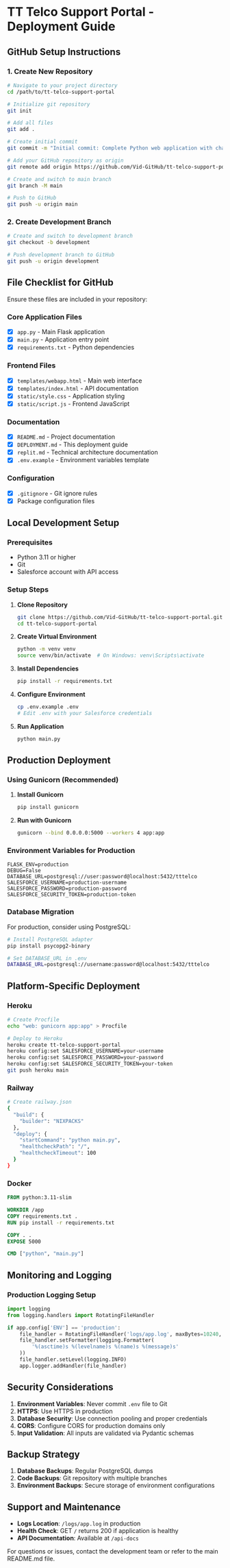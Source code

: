 # TT Telco Support Portal - Deployment Guide

## GitHub Setup Instructions

### 1. Create New Repository

```bash
# Navigate to your project directory
cd /path/to/tt-telco-support-portal

# Initialize git repository
git init

# Add all files
git add .

# Create initial commit
git commit -m "Initial commit: Complete Python web application with chatbot interface"

# Add your GitHub repository as origin
git remote add origin https://github.com/Vid-GitHub/tt-telco-support-portal.git

# Create and switch to main branch
git branch -M main

# Push to GitHub
git push -u origin main
```

### 2. Create Development Branch

```bash
# Create and switch to development branch
git checkout -b development

# Push development branch to GitHub
git push -u origin development
```

## File Checklist for GitHub

Ensure these files are included in your repository:

### Core Application Files
- [x] `app.py` - Main Flask application
- [x] `main.py` - Application entry point
- [x] `requirements.txt` - Python dependencies

### Frontend Files
- [x] `templates/webapp.html` - Main web interface
- [x] `templates/index.html` - API documentation
- [x] `static/style.css` - Application styling
- [x] `static/script.js` - Frontend JavaScript

### Documentation
- [x] `README.md` - Project documentation
- [x] `DEPLOYMENT.md` - This deployment guide
- [x] `replit.md` - Technical architecture documentation
- [x] `.env.example` - Environment variables template

### Configuration
- [x] `.gitignore` - Git ignore rules
- [x] Package configuration files

## Local Development Setup

### Prerequisites
- Python 3.11 or higher
- Git
- Salesforce account with API access

### Setup Steps

1. **Clone Repository**
   ```bash
   git clone https://github.com/Vid-GitHub/tt-telco-support-portal.git
   cd tt-telco-support-portal
   ```

2. **Create Virtual Environment**
   ```bash
   python -m venv venv
   source venv/bin/activate  # On Windows: venv\Scripts\activate
   ```

3. **Install Dependencies**
   ```bash
   pip install -r requirements.txt
   ```

4. **Configure Environment**
   ```bash
   cp .env.example .env
   # Edit .env with your Salesforce credentials
   ```

5. **Run Application**
   ```bash
   python main.py
   ```

## Production Deployment

### Using Gunicorn (Recommended)

1. **Install Gunicorn**
   ```bash
   pip install gunicorn
   ```

2. **Run with Gunicorn**
   ```bash
   gunicorn --bind 0.0.0.0:5000 --workers 4 app:app
   ```

### Environment Variables for Production

```env
FLASK_ENV=production
DEBUG=False
DATABASE_URL=postgresql://user:password@localhost:5432/tttelco
SALESFORCE_USERNAME=production-username
SALESFORCE_PASSWORD=production-password
SALESFORCE_SECURITY_TOKEN=production-token
```

### Database Migration

For production, consider using PostgreSQL:

```bash
# Install PostgreSQL adapter
pip install psycopg2-binary

# Set DATABASE_URL in .env
DATABASE_URL=postgresql://username:password@localhost:5432/tttelco
```

## Platform-Specific Deployment

### Heroku
```bash
# Create Procfile
echo "web: gunicorn app:app" > Procfile

# Deploy to Heroku
heroku create tt-telco-support-portal
heroku config:set SALESFORCE_USERNAME=your-username
heroku config:set SALESFORCE_PASSWORD=your-password
heroku config:set SALESFORCE_SECURITY_TOKEN=your-token
git push heroku main
```

### Railway
```bash
# Create railway.json
{
  "build": {
    "builder": "NIXPACKS"
  },
  "deploy": {
    "startCommand": "python main.py",
    "healthcheckPath": "/",
    "healthcheckTimeout": 100
  }
}
```

### Docker
```dockerfile
FROM python:3.11-slim

WORKDIR /app
COPY requirements.txt .
RUN pip install -r requirements.txt

COPY . .
EXPOSE 5000

CMD ["python", "main.py"]
```

## Monitoring and Logging

### Production Logging Setup

```python
import logging
from logging.handlers import RotatingFileHandler

if app.config['ENV'] == 'production':
    file_handler = RotatingFileHandler('logs/app.log', maxBytes=10240, backupCount=10)
    file_handler.setFormatter(logging.Formatter(
        '%(asctime)s %(levelname)s %(name)s %(message)s'
    ))
    file_handler.setLevel(logging.INFO)
    app.logger.addHandler(file_handler)
```

## Security Considerations

1. **Environment Variables**: Never commit `.env` file to Git
2. **HTTPS**: Use HTTPS in production
3. **Database Security**: Use connection pooling and proper credentials
4. **CORS**: Configure CORS for production domains only
5. **Input Validation**: All inputs are validated via Pydantic schemas

## Backup Strategy

1. **Database Backups**: Regular PostgreSQL dumps
2. **Code Backups**: Git repository with multiple branches
3. **Environment Backups**: Secure storage of environment configurations

## Support and Maintenance

- **Logs Location**: `/logs/app.log` in production
- **Health Check**: GET `/` returns 200 if application is healthy
- **API Documentation**: Available at `/api-docs`

For questions or issues, contact the development team or refer to the main README.md file.